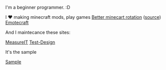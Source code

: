 I'm a beginner programmer. :D

I ♥ making minecraft mods, play games
[Better minecart rotation](https://www.curseforge.com/minecraft/mc-mods/minecart-direction-follow) ([source](https://github.com/KosmX/lock-minecart-view))  
[Emotecraft](https://github.com/KosmX/emotes)

And I maintecance these sites:

[MeasureIT](https://measureit.org)
[Test-Design](https://test-design-org)


It's the sample

[Sample](sample.md)
